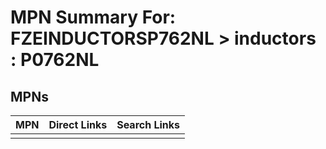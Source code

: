 



# MPN Summary For: FZEINDUCTORSP762NL > inductors : P0762NL

## MPNs
  

|MPN|Direct Links|Search Links|
| :--- | :--- | :--- |
||||
